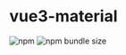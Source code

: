 # vue3-material

![npm](https://img.shields.io/npm/v/vue3-material)
![npm bundle size](https://img.shields.io/bundlephobia/min/vue3-material)
